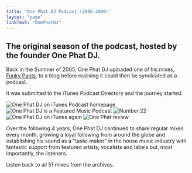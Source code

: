 ```yaml
---
title: "One Phat DJ Podcast (2005-2009)"
layout: "page"
linkText: "OnePhatDJ"
---
```


## The original season of the podcast, hosted by the founder One Phat DJ.

Back in the Summer of 2005, One Phat DJ uploaded one of his mixes, [Funky Pants](/onephatdj/funky-pants), to a blog before realising it could then be syndicated as a podcast.

It was submitted to the iTunes Podcast Directory and the journey started.

![One Phat DJ on iTunes Podcast homepage](/img/cover-images/One-Phat-DJ-on-iTunes-Podcast-Homepage.png)
![One Phat DJ is a Featured Music Podcast](/img/cover-images/One-Phat-DJ-is-a-Featured-Music-Podcast.png)
![Number 22](/img/cover-images/Number-22.png)
![One Phat DJ on iTunes again](/img/cover-images/One-Phat-DJ-on-iTunes-Again.png)
![One Phat review](/img/cover-images/One-Phat-Review.jpg)

Over the following 4 years, One Phat DJ continued to share regular mixes every month, growing a loyal following from around the globe and establishing his sound as a "taste-maker" in the house music industry with fantastic support from featured artists, vocalists and labels but, most importantly, the listeners.

Listen back to all 51 mixes from the archives.
